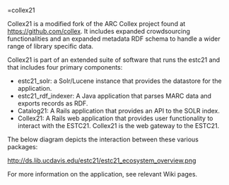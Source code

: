 =collex21

Collex21 is a modified fork of the ARC Collex project found at https://github.com/collex.  It includes expanded crowdsourcing functionalities and an expanded metadata RDF schema to handle a wider range of library specific data.

Collex21 is part of an extended suite of software that runs the estc21 <beta available at estc21.ucr.edu> and that includes four primary components:

* estc21_solr:  a Solr/Lucene instance that provides the datastore for the application.
* estc21_rdf_indexer:  A Java application that parses MARC data and exports records as RDF.
* Catalog21:  A Rails application that provides an API to the SOLR index.
* Collex21:  A Rails web application that provides user functionality to interact with the ESTC21.  Collex21 is the web gateway to the ESTC21.

The below diagram depicts the interaction between these various packages:


http://ds.lib.ucdavis.edu/estc21/estc21_ecosystem_overview.png

For more information on the application, see relevant Wiki pages.



